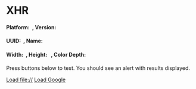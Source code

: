 XHR
===

#### Platform: <span id="platform">  </span>, Version: <span id="version"> </span>

#### UUID: <span id="uuid">  </span>, Name: <span id="name"> </span>

#### Width: <span id="width">  </span>, Height: <span id="height">  </span>, Color Depth: <span id="colorDepth"></span>

Press buttons below to test. You should see an alert with results displayed.

<a href="javascript:" class="btn large">Load file://</a> <a href="javascript:" class="btn large">Load Google</a>
